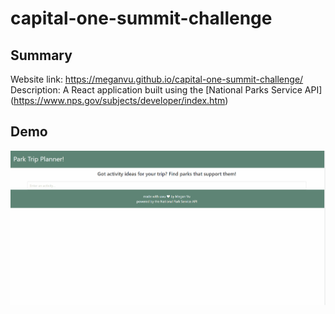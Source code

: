 # capital-one-summit-challenge

## Summary
Website link: https://meganvu.github.io/capital-one-summit-challenge/
Description: A React application built using the [National Parks Service API] (https://www.nps.gov/subjects/developer/index.htm)

## Demo
![gif](Demo.gif)
